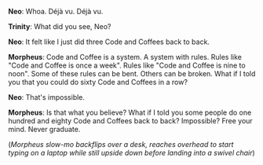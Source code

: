 **Neo**: Whoa. Déjà vu. Déjà vu.

**Trinity**: What did you see, Neo?

**Neo**: It felt like I just did three Code and Coffees back to back.

**Morpheus**: Code and Coffee is a system. A system with rules. Rules like "Code and Coffee is once a week". Rules like "Code and Coffee is nine to noon".
Some of these rules can be bent. Others can be broken.
What if I told you that you could do sixty Code and Coffees in a row?

**Neo**: That's impossible.

**Morpheus**: Is that what you believe? What if I told you some people do one hundred and eighty Code and Coffees back to back? Impossible? Free your mind. Never graduate.


(*Morpheus slow-mo backflips over a desk, reaches  overhead to start typing on a laptop while still upside down before landing into a swivel chair*)
